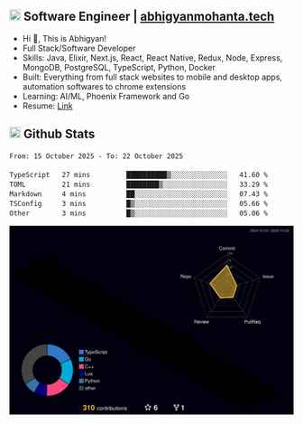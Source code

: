 ## <img src="https://media.giphy.com/media/v1.Y2lkPTc5MGI3NjExNjBuMTFuMDMxcjR0OXp2Zjk5Z3A2ajkzYWpiaDFmdWJhZzY2anM1MCZlcD12MV9naWZzX3NlYXJjaCZjdD1n/UcK7JalnjCz0k/giphy.gif" width="20" height="20" /> Software Engineer | [abhigyanmohanta.tech](https://abhigyanmohanta.tech)


- Hi 👋, This is Abhigyan!
- Full Stack/Software Developer
- Skills: Java, Elixir, Next.js, React, React Native, Redux, Node, Express, MongoDB, PostgreSQL, TypeScript, Python, Docker
- Built: Everything from full stack websites to mobile and desktop apps, automation softwares to chrome extensions
- Learning: AI/ML, Phoenix Framework and Go
- Resume: [Link](https://abhigyan-mohanta.github.io/resume/)


## <img src="https://media.giphy.com/media/v1.Y2lkPTc5MGI3NjExOTVzbjE3Z3F6bDhrNGtzYWpiODJkeTRhcHRqN3MwaGV2cTZ3ajR3eCZlcD12MV9naWZzX3NlYXJjaCZjdD1n/o0vwzuFwCGAFO/giphy.gif" width="20" height="20" /> Github Stats
<!--START_SECTION:waka-->

```txt
From: 15 October 2025 - To: 22 October 2025

TypeScript   27 mins         ██████████▒░░░░░░░░░░░░░░   41.60 %
TOML         21 mins         ████████▒░░░░░░░░░░░░░░░░   33.29 %
Markdown     4 mins          ██░░░░░░░░░░░░░░░░░░░░░░░   07.43 %
TSConfig     3 mins          █▒░░░░░░░░░░░░░░░░░░░░░░░   05.66 %
Other        3 mins          █▒░░░░░░░░░░░░░░░░░░░░░░░   05.06 %
```

<!--END_SECTION:waka-->
![](./profile-3d-contrib/profile-night-rainbow.svg)
